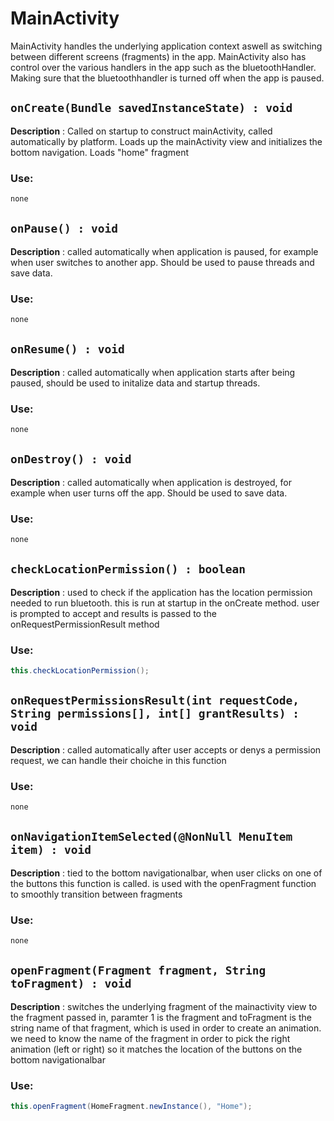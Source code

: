 # MainActivity

MainActivity handles the underlying application context aswell as
switching between different screens (fragments) in the app. MainActivity
also has control over the various handlers in the app such as the
bluetoothHandler. Making sure that the bluetoothhandler is turned off
when the app is paused.

## `onCreate(Bundle savedInstanceState) : void`

**Description** : Called on startup to construct mainActivity, called
automatically by platform. Loads up the mainActivity view and
initializes the bottom navigation. Loads "home" fragment

### Use:

```java
none
```

## `onPause() : void`

**Description** : called automatically when application is paused, for
example when user switches to another app. Should be used to pause
threads and save data.

### Use:

```java
none
```

## `onResume() : void`

**Description** : called automatically when application starts after
being paused, should be used to initalize data and startup threads.

### Use:

```java
none
```

## `onDestroy() : void`

**Description** : called automatically when application is destroyed,
for example when user turns off the app. Should be used to save data.

### Use:

```java
none
```

## `checkLocationPermission() : boolean`

**Description** : used to check if the application has the location
permission needed to run bluetooth. this is run at startup in the
onCreate method. user is prompted to accept and results is passed to the
onRequestPermissionResult method

### Use:

```java
this.checkLocationPermission();
```

## `onRequestPermissionsResult(int requestCode, String permissions[], int[] grantResults) : void`

**Description** : called automatically after user accepts or denys a
permission request, we can handle their choiche in this function

### Use:

```java
none
```

## `onNavigationItemSelected(@NonNull MenuItem item) : void`

**Description** : tied to the bottom navigationalbar, when user clicks
on one of the buttons this function is called. is used with the
openFragment function to smoothly transition between fragments

### Use:

```java
none
```

## `openFragment(Fragment fragment, String toFragment) : void`

**Description** : switches the underlying fragment of the mainactivity
view to the fragment passed in, paramter 1 is the fragment and
toFragment is the string name of that fragment, which is used in order
to create an animation. we need to know the name of the fragment in
order to pick the right animation (left or right) so it matches the
location of the buttons on the bottom navigationalbar

### Use:

```java
this.openFragment(HomeFragment.newInstance(), "Home");
```

